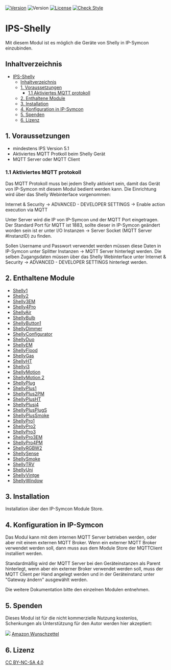 [![Version](https://img.shields.io/badge/Symcon-PHPModul-red.svg)](https://www.symcon.de/service/dokumentation/entwicklerbereich/sdk-tools/sdk-php/)
![Version](https://img.shields.io/badge/Symcon%20Version-5.1%20%3E-blue.svg)
[![License](https://img.shields.io/badge/License-CC%20BY--NC--SA%204.0-green.svg)](https://creativecommons.org/licenses/by-nc-sa/4.0/)
[![Check Style](https://github.com/Schnittcher/IPS-Shelly/workflows/Check%20Style/badge.svg)](https://github.com/Schnittcher/IPS-Shelly/actions)

# IPS-Shelly
   Mit diesem Modul ist es möglich die Geräte von Shelly in IP-Symcon einzubinden.
 
## Inhaltverzeichnis
- [IPS-Shelly](#ips-shelly)
  - [Inhaltverzeichnis](#inhaltverzeichnis)
  - [1. Voraussetzungen](#1-voraussetzungen)
    - [1.1 Aktiviertes MQTT protokoll](#11-aktiviertes-mqtt-protokoll)
  - [2. Enthaltene Module](#2-enthaltene-module)
  - [3. Installation](#3-installation)
  - [4. Konfiguration in IP-Symcon](#4-konfiguration-in-ip-symcon)
  - [5. Spenden](#5-spenden)
  - [6. Lizenz](#6-lizenz)
   
## 1. Voraussetzungen

* mindestens IPS Version 5.1
* Aktiviertes MQTT Protkoll beim Shelly Gerät
* MQTT Server oder MQTT Client

### 1.1 Aktiviertes MQTT protokoll
Das MQTT Protokoll muss bei jedem Shelly aktiviert sein, damit das Gerät von IP-Symcon mit diesem Modul bedient werden kann.
Die Einrichtung wird über das Shelly Webinterface vorgenommen:

Internet & Security -> ADVANCED - DEVELOPER SETTINGS -> Enable action execution via MQTT

Unter Server wird die IP von IP-Symcon und der MQTT Port eingetragen.
Der Standard Port für MQTT ist 1883, sollte dieser in IP-Symcon geändert worden sein ist er unter I/O Instanzen -> Server Socket (MQTT Server #InstanzID) zu finden.

Sollen Username und Passwort verwendet werden müssen diese Daten in IP-Symcon unter Splitter Instanzen -> MQTT Server hinterlegt werden.
Die selben Zugangsdaten müssen über das Shelly Webinterface unter Internet & Security -> ADVANCED - DEVELOPER SETTINGS hinterlegt werden.

## 2. Enthaltene Module

* [Shelly1](Shelly1/README.md)
* [Shelly2](Shelly2/README.md)
* [Shelly3EM](Shelly3EM/README.md)
* [Shelly4Pro](Shelly4Pro/README.md)
* [ShellyAir](ShellyAir/README.md)
* [ShellyBulb](ShellyBulb/README.md)
* [ShellyButton1](ShellyButton1/README.md)
* [ShellyDimmer](ShellyDimmer/README.md)
* [ShellyConfigurator](ShellyConfigurator/README.md)
* [ShellyDuo](ShellyDuo/README.md)
* [ShellyEM](ShellyEM/README.md)
* [ShellyFlood](ShellyFlood/README.md)
* [ShellyGas](ShellyGas/README.md)
* [ShellyHT](ShellyHT/README.md)
* [Shellyi3](Shellyi3/README.md)
* [ShellyMotion](ShellyMotion/README.md)
* [ShellyMotion 2](ShellyMotion2/README.md)
* [ShellyPlug](ShellyPlug/README.md)
* [ShellyPlus1](ShellyPlus1/README.md)
* [ShellyPlus2PM](ShellyPlus2PM/README.md)
* [ShellyPlusHT](ShellyPlusHT/README.md)
* [ShellyPlusi4](ShellyPlusi4/README.md)
* [ShellyPlusPlugS](ShellyPlusPlugS/README.md)
* [ShellyPlusSmoke](ShellyPlusSmoke/README.md)
* [ShellyPro1](ShellyPro1/README.md)
* [ShellyPro2](ShellyPro2/README.md)
* [ShellyPro3](ShellyPro3/README.md)
* [ShellyPro3EM](ShellyPro3EM/README.md)
* [ShellyPro4PM](ShellyPro4PM/README.md)
* [ShellyRGBW2](ShellyRGBW2/README.md)
* [ShellySense](ShellySense/README.md)
* [ShellySmoke](ShellySmoke/README.md)
* [ShellyTRV](ShellyTRV/README.md)
* [ShellyUni](ShellyUni/README.md)
* [ShellyVintge](ShellyVintage/README.md)
* [ShellyWindow](ShellyWindow/README.md)

## 3. Installation
Installation über den IP-Symcon Module Store.

## 4. Konfiguration in IP-Symcon
Das Modul kann mit dem internen MQTT Server betrieben werden, oder aber mit einem externen MQTT Broker.
Wenn ein externer MQTT Broker verwendet werden soll, dann muss aus dem Module Store der MQTTClient installiert werden.

Standardmäßig wird der MQTT Server bei den Geräteinstanzen als Parent hinterlegt, wenn aber ein externer Broker verwendet werden soll, muss der MQTT Client per Hand angelegt werden und in der Geräteinstanz unter "Gateway ändern" ausgewählt werden.

Die weitere Dokumentation bitte den einzelnen Modulen entnehmen.

## 5. Spenden

Dieses Modul ist für die nicht kommerzielle Nutzung kostenlos, Schenkungen als Unterstützung für den Autor werden hier akzeptiert:    

<a href="https://www.paypal.com/cgi-bin/webscr?cmd=_s-xclick&hosted_button_id=EK4JRP87XLSHW" target="_blank"><img src="https://www.paypalobjects.com/de_DE/DE/i/btn/btn_donate_LG.gif" border="0" /></a> <a href="https://www.amazon.de/hz/wishlist/ls/3JVWED9SZMDPK?ref_=wl_share" target="_blank">Amazon Wunschzettel</a>

## 6. Lizenz

[CC BY-NC-SA 4.0](https://creativecommons.org/licenses/by-nc-sa/4.0/)

